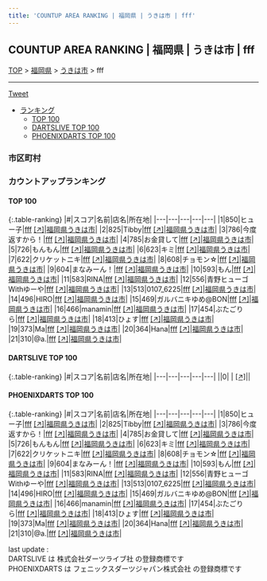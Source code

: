 ```yaml
---
title: 'COUNTUP AREA RANKING | 福岡県 | うきは市 | fff'
---
```

## COUNTUP AREA RANKING | 福岡県 | うきは市 | fff

[TOP](/darts/rank/) > [福岡県](/darts/rank/福岡県/) > [うきは市](/darts/rank/福岡県/うきは市/) > fff

___

<a href="https://twitter.com/share?ref_src=twsrc%5Etfw" data-text="COUNTUP AREA RANKING | 福岡県うきは市fff" class="twitter-share-button" data-hashtags="DARTSLIVE,PHOENIXDARTS,darts,ダーツ" data-show-count="false">Tweet</a>

* [ランキング](#カウントアップランキング)
    * [TOP 100](#top-100)
    * [DARTSLIVE TOP 100](#dartslive-top-100)
    * [PHOENIXDARTS TOP 100](#phoenixdarts-top-100)

### 市区町村

<ul>

</ul>

### カウントアップランキング

#### TOP 100



{:.table-ranking}
|#|スコア|名前|店名|所在地|
|---|---|---|---|---|
|1|850|<span class="rank-name-pd">ヒュー子</span>|<a href="/darts/rank/shops/91206.html">fff</a> <a href="https://vs.phoenixdarts.com/jp/shop/shopDetailInfo/s_91206?s_seq=91206">[↗]</a>|<a href="/darts/rank/福岡県/うきは市">福岡県うきは市</a>|
|2|825|<span class="rank-name-pd">Tibby</span>|<a href="/darts/rank/shops/91206.html">fff</a> <a href="https://vs.phoenixdarts.com/jp/shop/shopDetailInfo/s_91206?s_seq=91206">[↗]</a>|<a href="/darts/rank/福岡県/うきは市">福岡県うきは市</a>|
|3|786|<span class="rank-name-pd">今度返すから！</span>|<a href="/darts/rank/shops/91206.html">fff</a> <a href="https://vs.phoenixdarts.com/jp/shop/shopDetailInfo/s_91206?s_seq=91206">[↗]</a>|<a href="/darts/rank/福岡県/うきは市">福岡県うきは市</a>|
|4|785|<span class="rank-name-pd">お金貸して</span>|<a href="/darts/rank/shops/91206.html">fff</a> <a href="https://vs.phoenixdarts.com/jp/shop/shopDetailInfo/s_91206?s_seq=91206">[↗]</a>|<a href="/darts/rank/福岡県/うきは市">福岡県うきは市</a>|
|5|726|<span class="rank-name-pd">もんもん</span>|<a href="/darts/rank/shops/91206.html">fff</a> <a href="https://vs.phoenixdarts.com/jp/shop/shopDetailInfo/s_91206?s_seq=91206">[↗]</a>|<a href="/darts/rank/福岡県/うきは市">福岡県うきは市</a>|
|6|623|<span class="rank-name-pd">キミ</span>|<a href="/darts/rank/shops/91206.html">fff</a> <a href="https://vs.phoenixdarts.com/jp/shop/shopDetailInfo/s_91206?s_seq=91206">[↗]</a>|<a href="/darts/rank/福岡県/うきは市">福岡県うきは市</a>|
|7|622|<span class="rank-name-pd">クリケットニキ</span>|<a href="/darts/rank/shops/91206.html">fff</a> <a href="https://vs.phoenixdarts.com/jp/shop/shopDetailInfo/s_91206?s_seq=91206">[↗]</a>|<a href="/darts/rank/福岡県/うきは市">福岡県うきは市</a>|
|8|608|<span class="rank-name-pd">チョモン☆</span>|<a href="/darts/rank/shops/91206.html">fff</a> <a href="https://vs.phoenixdarts.com/jp/shop/shopDetailInfo/s_91206?s_seq=91206">[↗]</a>|<a href="/darts/rank/福岡県/うきは市">福岡県うきは市</a>|
|9|604|<span class="rank-name-pd">まなみーん！</span>|<a href="/darts/rank/shops/91206.html">fff</a> <a href="https://vs.phoenixdarts.com/jp/shop/shopDetailInfo/s_91206?s_seq=91206">[↗]</a>|<a href="/darts/rank/福岡県/うきは市">福岡県うきは市</a>|
|10|593|<span class="rank-name-pd">もん</span>|<a href="/darts/rank/shops/91206.html">fff</a> <a href="https://vs.phoenixdarts.com/jp/shop/shopDetailInfo/s_91206?s_seq=91206">[↗]</a>|<a href="/darts/rank/福岡県/うきは市">福岡県うきは市</a>|
|11|583|<span class="rank-name-pd">RINA</span>|<a href="/darts/rank/shops/91206.html">fff</a> <a href="https://vs.phoenixdarts.com/jp/shop/shopDetailInfo/s_91206?s_seq=91206">[↗]</a>|<a href="/darts/rank/福岡県/うきは市">福岡県うきは市</a>|
|12|556|<span class="rank-name-pd">青野ヒューゴWithゆーや</span>|<a href="/darts/rank/shops/91206.html">fff</a> <a href="https://vs.phoenixdarts.com/jp/shop/shopDetailInfo/s_91206?s_seq=91206">[↗]</a>|<a href="/darts/rank/福岡県/うきは市">福岡県うきは市</a>|
|13|513|<span class="rank-name-pd">0107_6225</span>|<a href="/darts/rank/shops/91206.html">fff</a> <a href="https://vs.phoenixdarts.com/jp/shop/shopDetailInfo/s_91206?s_seq=91206">[↗]</a>|<a href="/darts/rank/福岡県/うきは市">福岡県うきは市</a>|
|14|496|<span class="rank-name-pd">HIRO</span>|<a href="/darts/rank/shops/91206.html">fff</a> <a href="https://vs.phoenixdarts.com/jp/shop/shopDetailInfo/s_91206?s_seq=91206">[↗]</a>|<a href="/darts/rank/福岡県/うきは市">福岡県うきは市</a>|
|15|469|<span class="rank-name-pd">ガルバニキゆめ@BON</span>|<a href="/darts/rank/shops/91206.html">fff</a> <a href="https://vs.phoenixdarts.com/jp/shop/shopDetailInfo/s_91206?s_seq=91206">[↗]</a>|<a href="/darts/rank/福岡県/うきは市">福岡県うきは市</a>|
|16|466|<span class="rank-name-pd">manamin</span>|<a href="/darts/rank/shops/91206.html">fff</a> <a href="https://vs.phoenixdarts.com/jp/shop/shopDetailInfo/s_91206?s_seq=91206">[↗]</a>|<a href="/darts/rank/福岡県/うきは市">福岡県うきは市</a>|
|17|454|<span class="rank-name-pd">ぶたごりら</span>|<a href="/darts/rank/shops/91206.html">fff</a> <a href="https://vs.phoenixdarts.com/jp/shop/shopDetailInfo/s_91206?s_seq=91206">[↗]</a>|<a href="/darts/rank/福岡県/うきは市">福岡県うきは市</a>|
|18|413|<span class="rank-name-pd">ひょす</span>|<a href="/darts/rank/shops/91206.html">fff</a> <a href="https://vs.phoenixdarts.com/jp/shop/shopDetailInfo/s_91206?s_seq=91206">[↗]</a>|<a href="/darts/rank/福岡県/うきは市">福岡県うきは市</a>|
|19|373|<span class="rank-name-pd">Ma</span>|<a href="/darts/rank/shops/91206.html">fff</a> <a href="https://vs.phoenixdarts.com/jp/shop/shopDetailInfo/s_91206?s_seq=91206">[↗]</a>|<a href="/darts/rank/福岡県/うきは市">福岡県うきは市</a>|
|20|364|<span class="rank-name-pd">Hana</span>|<a href="/darts/rank/shops/91206.html">fff</a> <a href="https://vs.phoenixdarts.com/jp/shop/shopDetailInfo/s_91206?s_seq=91206">[↗]</a>|<a href="/darts/rank/福岡県/うきは市">福岡県うきは市</a>|
|21|310|<span class="rank-name-pd">@a.</span>|<a href="/darts/rank/shops/91206.html">fff</a> <a href="https://vs.phoenixdarts.com/jp/shop/shopDetailInfo/s_91206?s_seq=91206">[↗]</a>|<a href="/darts/rank/福岡県/うきは市">福岡県うきは市</a>|


#### DARTSLIVE TOP 100



{:.table-ranking}
|#|スコア|名前|店名|所在地|
|---|---|---|---|---|
||0|<span class="rank-name-dl"> </span>|<a href="/darts/rank/shops/.html"></a> <a href="">[↗]</a>|<a href="/darts/rank//"></a>|


#### PHOENIXDARTS TOP 100



{:.table-ranking}
|#|スコア|名前|店名|所在地|
|---|---|---|---|---|
|1|850|<span class="rank-name-pd">ヒュー子</span>|<a href="/darts/rank/shops/91206.html">fff</a> <a href="https://vs.phoenixdarts.com/jp/shop/shopDetailInfo/s_91206?s_seq=91206">[↗]</a>|<a href="/darts/rank/福岡県/うきは市">福岡県うきは市</a>|
|2|825|<span class="rank-name-pd">Tibby</span>|<a href="/darts/rank/shops/91206.html">fff</a> <a href="https://vs.phoenixdarts.com/jp/shop/shopDetailInfo/s_91206?s_seq=91206">[↗]</a>|<a href="/darts/rank/福岡県/うきは市">福岡県うきは市</a>|
|3|786|<span class="rank-name-pd">今度返すから！</span>|<a href="/darts/rank/shops/91206.html">fff</a> <a href="https://vs.phoenixdarts.com/jp/shop/shopDetailInfo/s_91206?s_seq=91206">[↗]</a>|<a href="/darts/rank/福岡県/うきは市">福岡県うきは市</a>|
|4|785|<span class="rank-name-pd">お金貸して</span>|<a href="/darts/rank/shops/91206.html">fff</a> <a href="https://vs.phoenixdarts.com/jp/shop/shopDetailInfo/s_91206?s_seq=91206">[↗]</a>|<a href="/darts/rank/福岡県/うきは市">福岡県うきは市</a>|
|5|726|<span class="rank-name-pd">もんもん</span>|<a href="/darts/rank/shops/91206.html">fff</a> <a href="https://vs.phoenixdarts.com/jp/shop/shopDetailInfo/s_91206?s_seq=91206">[↗]</a>|<a href="/darts/rank/福岡県/うきは市">福岡県うきは市</a>|
|6|623|<span class="rank-name-pd">キミ</span>|<a href="/darts/rank/shops/91206.html">fff</a> <a href="https://vs.phoenixdarts.com/jp/shop/shopDetailInfo/s_91206?s_seq=91206">[↗]</a>|<a href="/darts/rank/福岡県/うきは市">福岡県うきは市</a>|
|7|622|<span class="rank-name-pd">クリケットニキ</span>|<a href="/darts/rank/shops/91206.html">fff</a> <a href="https://vs.phoenixdarts.com/jp/shop/shopDetailInfo/s_91206?s_seq=91206">[↗]</a>|<a href="/darts/rank/福岡県/うきは市">福岡県うきは市</a>|
|8|608|<span class="rank-name-pd">チョモン☆</span>|<a href="/darts/rank/shops/91206.html">fff</a> <a href="https://vs.phoenixdarts.com/jp/shop/shopDetailInfo/s_91206?s_seq=91206">[↗]</a>|<a href="/darts/rank/福岡県/うきは市">福岡県うきは市</a>|
|9|604|<span class="rank-name-pd">まなみーん！</span>|<a href="/darts/rank/shops/91206.html">fff</a> <a href="https://vs.phoenixdarts.com/jp/shop/shopDetailInfo/s_91206?s_seq=91206">[↗]</a>|<a href="/darts/rank/福岡県/うきは市">福岡県うきは市</a>|
|10|593|<span class="rank-name-pd">もん</span>|<a href="/darts/rank/shops/91206.html">fff</a> <a href="https://vs.phoenixdarts.com/jp/shop/shopDetailInfo/s_91206?s_seq=91206">[↗]</a>|<a href="/darts/rank/福岡県/うきは市">福岡県うきは市</a>|
|11|583|<span class="rank-name-pd">RINA</span>|<a href="/darts/rank/shops/91206.html">fff</a> <a href="https://vs.phoenixdarts.com/jp/shop/shopDetailInfo/s_91206?s_seq=91206">[↗]</a>|<a href="/darts/rank/福岡県/うきは市">福岡県うきは市</a>|
|12|556|<span class="rank-name-pd">青野ヒューゴWithゆーや</span>|<a href="/darts/rank/shops/91206.html">fff</a> <a href="https://vs.phoenixdarts.com/jp/shop/shopDetailInfo/s_91206?s_seq=91206">[↗]</a>|<a href="/darts/rank/福岡県/うきは市">福岡県うきは市</a>|
|13|513|<span class="rank-name-pd">0107_6225</span>|<a href="/darts/rank/shops/91206.html">fff</a> <a href="https://vs.phoenixdarts.com/jp/shop/shopDetailInfo/s_91206?s_seq=91206">[↗]</a>|<a href="/darts/rank/福岡県/うきは市">福岡県うきは市</a>|
|14|496|<span class="rank-name-pd">HIRO</span>|<a href="/darts/rank/shops/91206.html">fff</a> <a href="https://vs.phoenixdarts.com/jp/shop/shopDetailInfo/s_91206?s_seq=91206">[↗]</a>|<a href="/darts/rank/福岡県/うきは市">福岡県うきは市</a>|
|15|469|<span class="rank-name-pd">ガルバニキゆめ@BON</span>|<a href="/darts/rank/shops/91206.html">fff</a> <a href="https://vs.phoenixdarts.com/jp/shop/shopDetailInfo/s_91206?s_seq=91206">[↗]</a>|<a href="/darts/rank/福岡県/うきは市">福岡県うきは市</a>|
|16|466|<span class="rank-name-pd">manamin</span>|<a href="/darts/rank/shops/91206.html">fff</a> <a href="https://vs.phoenixdarts.com/jp/shop/shopDetailInfo/s_91206?s_seq=91206">[↗]</a>|<a href="/darts/rank/福岡県/うきは市">福岡県うきは市</a>|
|17|454|<span class="rank-name-pd">ぶたごりら</span>|<a href="/darts/rank/shops/91206.html">fff</a> <a href="https://vs.phoenixdarts.com/jp/shop/shopDetailInfo/s_91206?s_seq=91206">[↗]</a>|<a href="/darts/rank/福岡県/うきは市">福岡県うきは市</a>|
|18|413|<span class="rank-name-pd">ひょす</span>|<a href="/darts/rank/shops/91206.html">fff</a> <a href="https://vs.phoenixdarts.com/jp/shop/shopDetailInfo/s_91206?s_seq=91206">[↗]</a>|<a href="/darts/rank/福岡県/うきは市">福岡県うきは市</a>|
|19|373|<span class="rank-name-pd">Ma</span>|<a href="/darts/rank/shops/91206.html">fff</a> <a href="https://vs.phoenixdarts.com/jp/shop/shopDetailInfo/s_91206?s_seq=91206">[↗]</a>|<a href="/darts/rank/福岡県/うきは市">福岡県うきは市</a>|
|20|364|<span class="rank-name-pd">Hana</span>|<a href="/darts/rank/shops/91206.html">fff</a> <a href="https://vs.phoenixdarts.com/jp/shop/shopDetailInfo/s_91206?s_seq=91206">[↗]</a>|<a href="/darts/rank/福岡県/うきは市">福岡県うきは市</a>|
|21|310|<span class="rank-name-pd">@a.</span>|<a href="/darts/rank/shops/91206.html">fff</a> <a href="https://vs.phoenixdarts.com/jp/shop/shopDetailInfo/s_91206?s_seq=91206">[↗]</a>|<a href="/darts/rank/福岡県/うきは市">福岡県うきは市</a>|


<div class="footer border-top border-gray-light mt-5 pt-3 text-right text-gray">
    last update : <span style="font-weight: italic" id="foot_last_modified"></span><br />
    DARTSLIVE は 株式会社ダーツライブ社 の登録商標です<br />
    PHOENIXDARTS は フェニックスダーツジャパン株式会社 の登録商標です<br />
</div>

<script src="https://cdnjs.cloudflare.com/ajax/libs/jquery.tablesorter/2.31.3/js/jquery.tablesorter.min.js" integrity="sha512-qzgd5cYSZcosqpzpn7zF2ZId8f/8CHmFKZ8j7mU4OUXTNRd5g+ZHBPsgKEwoqxCtdQvExE5LprwwPAgoicguNg==" crossorigin="anonymous" referrerpolicy="no-referrer"></script>
<link rel="stylesheet" href="https://cdnjs.cloudflare.com/ajax/libs/jquery.tablesorter/2.31.3/css/theme.default.min.css" integrity="sha512-wghhOJkjQX0Lh3NSWvNKeZ0ZpNn+SPVXX1Qyc9OCaogADktxrBiBdKGDoqVUOyhStvMBmJQ8ZdMHiR3wuEq8+w==" crossorigin="anonymous" referrerpolicy="no-referrer" />
<script>
$(function() {
    $(".table-ranking").tablesorter({sortList:[[0, 0]]});
    $("#foot_last_modified").text(formatDate(new Date(document.lastModified), 'yyyy-MM-dd HH:mm:ss'));
});
</script>

<script async src="https://platform.twitter.com/widgets.js" charset="utf-8"></script>